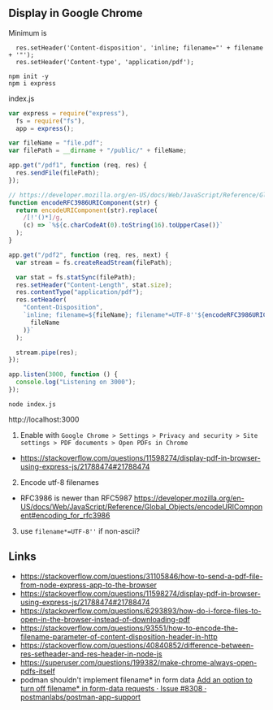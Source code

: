 ## Display in Google Chrome

Minimum is

```
  res.setHeader('Content-disposition', 'inline; filename="' + filename + '"');
  res.setHeader('Content-type', 'application/pdf');
```

```shell
npm init -y
npm i express
```

index.js

```javascript
var express = require("express"),
  fs = require("fs"),
  app = express();

var fileName = "file.pdf";
var filePath = __dirname + "/public/" + fileName;

app.get("/pdf1", function (req, res) {
  res.sendFile(filePath);
});

// https://developer.mozilla.org/en-US/docs/Web/JavaScript/Reference/Global_Objects/encodeURIComponent#encoding_for_rfc3986
function encodeRFC3986URIComponent(str) {
  return encodeURIComponent(str).replace(
    /[!'()*]/g,
    (c) => `%${c.charCodeAt(0).toString(16).toUpperCase()}`
  );
}

app.get("/pdf2", function (req, res, next) {
  var stream = fs.createReadStream(filePath);

  var stat = fs.statSync(filePath);
  res.setHeader("Content-Length", stat.size);
  res.contentType("application/pdf");
  res.setHeader(
    "Content-Disposition",
    `inline; filename=${fileName}; filename*=UTF-8''${encodeRFC3986URIComponent(
      fileName
    )}`
  );

  stream.pipe(res);
});

app.listen(3000, function () {
  console.log("Listening on 3000");
});
```

`node index.js`

http://localhost:3000

1. Enable with `Google Chrome > Settings > Privacy and security > Site settings > PDF documents > Open PDFs in Chrome`

- https://stackoverflow.com/questions/11598274/display-pdf-in-browser-using-express-js/21788474#21788474

2. Encode utf-8 filenames

- RFC3986 is newer than RFC5987 https://developer.mozilla.org/en-US/docs/Web/JavaScript/Reference/Global_Objects/encodeURIComponent#encoding_for_rfc3986

3. use `filename*=UTF-8''` if non-ascii?

## Links

- https://stackoverflow.com/questions/31105846/how-to-send-a-pdf-file-from-node-express-app-to-the-browser
- https://stackoverflow.com/questions/11598274/display-pdf-in-browser-using-express-js/21788474#21788474
- https://stackoverflow.com/questions/6293893/how-do-i-force-files-to-open-in-the-browser-instead-of-downloading-pdf
- https://stackoverflow.com/questions/93551/how-to-encode-the-filename-parameter-of-content-disposition-header-in-http
- https://stackoverflow.com/questions/40840852/difference-between-res-setheader-and-res-header-in-node-js
- https://superuser.com/questions/199382/make-chrome-always-open-pdfs-itself
- podman shouldn't implement filename\* in form data [Add an option to turn off filename\* in form-data requests · Issue #8308 · postmanlabs/postman-app-support](https://github.com/postmanlabs/postman-app-support/issues/8308)
